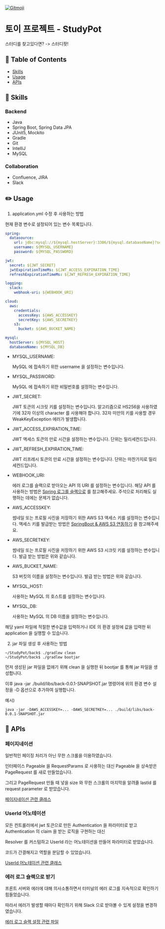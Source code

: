 <a href="https://gitmoji.dev">
  <img src="https://img.shields.io/badge/gitmoji-%20😜%20😍-FFDD67.svg?style=flat-square" alt="Gitmoji">
</a>

# 토이 프로젝트 - StudyPot

스터디를 찾고있다면? -> 스터디팟!

## :green_book: Table of Contents

- [Skills](#pushpin-skills)
- [Usage](#pencil2-usage)
- [APIs](#triangular_ruler-apis)

## :pushpin: Skills

### Backend

- Java
- Spring Boot, Spring Data JPA
- JUnit5, Mockito
- Gradle
- Git
- IntelliJ
- MySQL

### Collaboration

- Confluence, JIRA
- Slack

## :pencil2: Usage

1. application.yml 수정 후 사용하는 방법

현재 환경 변수로 설정되어 있는 변수 목록입니다.

```yml
spring:
  datasource:
    url: jdbc:mysql://${mysql.hostServer}:3306/${mysql.databaseName}?serverTimezone=UTC&characterEncoding=UTF-8&validationQuery="select 1"
    username: ${MYSQL_USERNAME}
    password: ${MYSQL_PASSWORD}

jwt:
  secret: ${JWT_SECRET}
  jwtExpirationTimeMs: ${JWT_ACCESS_EXPIRATION_TIME}
  refreshExpirationTimeMs: ${JWT_REFRESH_EXPIRATION_TIME}

logging:
  slack:
    webhook-uri: ${WEBHOOK_URI}

cloud:
  aws:
    credentials:
      accessKey: ${AWS_ACCESSKEY}
      secretKey: ${AWS_SECRETKEY}
    s3:
      bucket: ${AWS_BUCKET_NAME}

mysql:
  hostServer: ${MYSQL_HOST}
  databaseName: ${MYSQL_DB}
```

- MYSQL_USERNAME:

  MySQL 에 접속하기 위한 username 을 설정하는 변수입니다.


- MYSQL_PASSWORD:

  MySQL 에 접속하기 위한 비밀번호를 설정하는 변수입니다.


- JWT_SECRET:

  JWT 토큰의 시크릿 키를 설정하는 변수입니다. 알고리즘으로 HS256을 사용하였기에 32자 이상의 character 를 사용해야 합니다. 32자 미만의 키를 사용할 경우 WeakKeyException 에러가 발생합니다.


- JWT_ACCESS_EXPIRATION_TIME:

  JWT 액세스 토큰의 만료 시간을 설정하는 변수입니다. 단위는 밀리세컨드입니다.


- JWT_REFRESH_EXPIRATION_TIME:

  JWT 리프레시 토큰의 만료 시간을 설정하는 변수입니다. 단위는 마찬가지로 밀리세컨드입니다.


- WEBHOOK_URI:

  에러 로그를 슬랙으로 받아오는 API 의 URI 를 설정하는 변수입니다. 해당 API 를 사용하는 방법은 [Spring 로그를 슬랙으로](https://bum752.github.io/posts/logback-slack-appender/) 를 참고해주세요. 주석으로
  처리해도 실행하는 데에는 문제가 없습니다.


- AWS_ACCESSKEY:

  썸네일 또는 프로필 사진을 저장하기 위한 AWS S3 액세스 키를 설정하는 변수입니다. 액세스 키를 발급받는 방법은 [SpringBoot & AWS S3 연동하기](https://jojoldu.tistory.com/300) 을 참고해주세요.


- AWS_SECRETKEY:

  썸네일 또는 프로필 사진을 저장하기 위한 AWS S3 시크릿 키를 설정하는 변수입니다. 발급 받는 방법은 위와 같습니다.


- AWS_BUCKET_NAME:

  S3 버킷의 이름을 설정하는 변수입니다. 발급 받는 방법은 위와 같습니다.


- MYSQL_HOST:

  사용하는 MySQL 의 호스트를 설정하는 변수입니다.


- MYSQL_DB:

  사용하는 MySQL 의 DB 이름을 설정하는 변수입니다.

해당 yaml 파일에 적절한 변수값을 입력하거나 IDE 의 환경 설정에 값을 입력한 뒤 application 을 실행할 수 있습니다.

2. jar 파일 생성 후 사용하는 방법

```
~/StudyPot/back$ ./gradlew clean
~/StudyPot/back$ ./gradlew bootjar
```

먼저 생성된 jar 파일을 없애기 위해 clean 을 실행한 뒤 bootjar 를 통해 jar 파일을 생성합니다.

이후 java -jar ./build/libs/back-0.0.1-SNAPSHOT.jar 명령어에 위의 환경 변수 설정을 -D 옵션으로 추가하여 실행합니다.

예시)

```linux
java -jar -DAWS_ACCESSKEY=... -DAWS_SECRETKEY=... ./build/libs/back-0.0.1-SNAPSHOT.jar
```

## :triangular_ruler: APIs

### 페이지네이션

일반적인 페이징 처리가 아닌 무한 스크롤을 이용하였습니다.

인터페이스 Pageable 을 RequestParams 로 사용하는 대신 Pageable 을 상속받은 PageRequest 를 새로 만들었습니다.

그리고 PageRequest 만들 때 넣을 size 와 무한 스크롤의 마지막을 알려줄 lastId 를 request parameter 로 받았습니다.

[페이지네이션 관련 클래스](https://github.com/leo0842/StudyPot/blob/develop/back/src/main/java/com/studypot/back/applications/StudyService.java)

### UserId 어노테이션

모든 컨트롤러에서 jwt 토큰으로 만든 Authentication 을 파라미터로 받고 Authentication 의 claim 을 받는 로직을 구현하는 대신

Resolver 를 커스텀하고 UserId 라는 어노테이션을 만들어 파라미터로 받았습니다.

코드가 간결해지고 역할을 분담할 수 있었습니다.

[UserId 어노테이션 관련 클래스](https://github.com/leo0842/StudyPot/blob/develop/back/src/main/java/com/studypot/back/auth/AuthResolver.java)

### 에러 로그 슬랙으로 받기

프론트 서버와 에러에 대해 의사소통하면서 터미널의 에러 로그를 지속적으로 확인하기 힘들었습니다.

따라서 에러가 발생할 때마다 확인하기 위해 Slack 으로 받아볼 수 있게 설정을 변경하였습니다.

[에러 로그 슬랙 설정 관련 파일](https://github.com/leo0842/StudyPot/blob/develop/back/src/main/resources/logback-slack.xml)